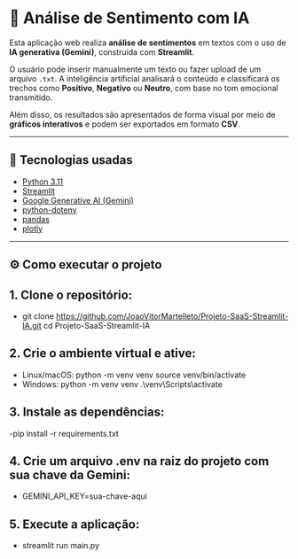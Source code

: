 # 💭 Análise de Sentimento com IA

Esta aplicação web realiza **análise de sentimentos** em textos com o uso de **IA generativa (Gemini)**, construída com **Streamlit**.

O usuário pode inserir manualmente um texto ou fazer upload de um arquivo `.txt`. A inteligência artificial analisará o conteúdo e classificará os trechos como **Positivo**, **Negativo** ou **Neutro**, com base no tom emocional transmitido.

Além disso, os resultados são apresentados de forma visual por meio de **gráficos interativos** e podem ser exportados em formato **CSV**.


---

## 🚀 Tecnologias usadas

- [Python 3.11](https://www.python.org/)
- [Streamlit](https://streamlit.io/)
- [Google Generative AI (Gemini)](https://ai.google.dev/)
- [python-dotenv](https://pypi.org/project/python-dotenv/)
- [pandas](https://pandas.pydata.org/)
- [plotly](https://plotly.com/python/)

---

## ⚙️ Como executar o projeto

## 1. Clone o repositório:

- git clone https://github.com/JoaoVitorMartelleto/Projeto-SaaS-Streamlit-IA.git
cd Projeto-SaaS-Streamlit-IA

## 2. Crie o ambiente virtual e ative:

- Linux/macOS:
python -m venv venv
source venv/bin/activate
- Windows:
python -m venv venv
.\venv\Scripts\activate

## 3. Instale as dependências:
-pip install -r requirements.txt

## 4. Crie um arquivo .env na raiz do projeto com sua chave da Gemini:
- GEMINI_API_KEY=sua-chave-aqui

## 5. Execute a aplicação:
- streamlit run main.py
